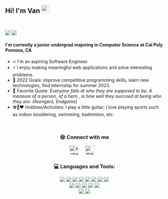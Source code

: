 ## Hi! I'm Van <img src="https://media.giphy.com/media/hvRJCLFzcasrR4ia7z/giphy.gif" width="25px">

<br>

[![](https://img.shields.io/badge/LinkedIn-VanHuynh-blue)](https://www.linkedin.com/in/vanthuynh/)
[![](https://img.shields.io/badge/Email-vanthuynh0@gmail.com-red)](mailto:vanthuynh0@gmail.com)

#### I'm currently a junior undergrad majoring in Computer Science at Cal Poly Pomona, CA

- 🔥 I'm an aspiring Software Engineer.
- ⚡ I enjoy making meaningful web applications and solve interesting problems.
- 🎯 2022 Goals: improve competitive programming skills, learn new technologies, find internship for summer 2023.
- 🌱 Favorite Quote: _Everyone fails at who they are supposed to be. A measure of a person, of a hero
  , is how well they succeed at being who they are. (Avengers, Endgame)_
- ⚽🎸❤️ Hobbies/Activities: I play a little guitar; I love playing sports such as indoor bouldering, swimming, badminton, etc.

<br />
<h3 align="center">  😄 Connect with me</h3>

<p align="center">
<a href="https://www.linkedin.com/in/vanthuynh/"><img src="https://www.vectorlogo.zone/logos/linkedin/linkedin-icon.svg" width="30px" alt="linkedin"></a>
&nbsp; &nbsp;
<a href="mailto:vanthuynh0@gmail.com"><img src="https://www.vectorlogo.zone/logos/gmail/gmail-icon.svg" width="30px" alt="mail"></a>
&nbsp; &nbsp;

<!-- github stats modal -->
<!-- <p align="center">
  <a href="https://github.com/vanthuynh"><img src="https://github-readme-stats.vercel.app/api?username=vanthuynh&hide_border=true&show_icons=true" alt="vanthuynh's github stats"></a>
</p> -->
<br />
<h3 align="center">  💻 Languages and Tools:</h3>

<p align="center">
<img src="https://img.shields.io/badge/C++-%2300599C.svg?style=flat-square&logo=c%2B%2B&logoColor=white"/>
<img src="https://img.shields.io/badge/Java-%23ED8B00.svg?style=flat-square&logo=java&logoColor=white"/>
<img src="https://img.shields.io/badge/Python-3670A0?style=flat-square&logo=python&logoColor=ffdd54"/>
<img src="https://img.shields.io/badge/HTML5%20-282C34.svg?&style=flat-square&logo=html5&logoColor=red"/>
 <img src="https://img.shields.io/badge/CSS3%20-282C34.svg?&style=flat-square&logo=css3&logoColor=blue"/>
 <img src="https://img.shields.io/badge/Javascript%20-%23323330.svg?&style=flat-square&logo=javascript&logoColor=%23F7DF1E"/>
 <img src="https://img.shields.io/badge/MySQL%20-1C1E24.svg?style=flat-square&logo=mysql&logoColor=white"/>
<img src="https://img.shields.io/badge/MongoDB-%234ea94b.svg?style=flat-square&logo=mongodb&logoColor=white"/><br>
 <img src="https://img.shields.io/badge/React-282C34.svg?style=flat-square&logo=react&logoColor=%2361DAFB"/>
 <img src="https://img.shields.io/badge/Redux-%23593d88.svg?style=flat-square&logo=redux&logoColor=white"/>
 <img src="https://img.shields.io/badge/tailwindcss-%2338B2AC.svg?style=flat-square&logo=tailwind-css&logoColor=white"/>
 <img src="https://img.shields.io/badge/Node.js%20-%2343853D.svg?&style=flat-square&logo=node.js&logoColor=white"/>
 <img src="https://img.shields.io/badge/Git%20-%23323330.svg?&style=flat-square&logo=git&logoColor=red"/> <br>
 <img src="https://img.shields.io/badge/Firebase-%23039BE5.svg?style=flat-square&logo=firebase"/>
 <img src="https://img.shields.io/badge/Flask-%23000.svg?style=flat-square&logo=flask&logoColor=white"/>
